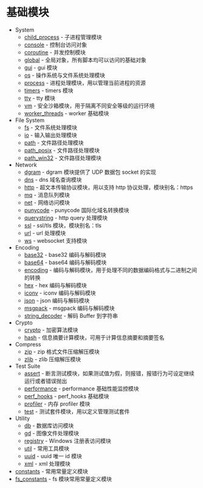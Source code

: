 # 基础模块
* System
  - [child_process](ifs/child_process.md) - 子进程管理模块
  - [console](ifs/console.md) - 控制台访问对象
  - [coroutine](ifs/coroutine.md) - 并发控制模块
  - [global](ifs/global.md) - 全局对象，所有脚本均可以访问的基础对象
  - [gui](ifs/gui.md) - gui 模块
  - [os](ifs/os.md) - 操作系统与文件系统处理模块
  - [process](ifs/process.md) - 进程处理模块，用以管理当前进程的资源
  - [timers](ifs/timers.md) - timers 模块
  - [tty](ifs/tty.md) - tty 模块
  - [vm](ifs/vm.md) - 安全沙箱模块，用于隔离不同安全等级的运行环境
  - [worker_threads](ifs/worker_threads.md) - worker 基础模块
* File System
  - [fs](ifs/fs.md) - 文件系统处理模块
  - [io](ifs/io.md) - 输入输出处理模块
  - [path](ifs/path.md) - 文件路径处理模块
  - [path_posix](ifs/path_posix.md) - 文件路径处理模块
  - [path_win32](ifs/path_win32.md) - 文件路径处理模块
* Network
  - [dgram](ifs/dgram.md) - dgram 模块提供了 UDP 数据包 socket 的实现
  - [dns](ifs/dns.md) - dns 域名查询模块
  - [http](ifs/http.md) - 超文本传输协议模块，用以支持 http 协议处理，模块别名：https
  - [mq](ifs/mq.md) - 消息队列模块
  - [net](ifs/net.md) - 网络访问模块
  - [punycode](ifs/punycode.md) - punycode 国际化域名转换模块
  - [querystring](ifs/querystring.md) - http query 处理模块
  - [ssl](ifs/ssl.md) - ssl/tls 模块，模块别名：tls
  - [url](ifs/url.md) - url 处理模块
  - [ws](ifs/ws.md) - websocket 支持模块
* Encoding
  - [base32](ifs/base32.md) - base32 编码与解码模块
  - [base64](ifs/base64.md) - base64 编码与解码模块
  - [encoding](ifs/encoding.md) - 编码与解码模块，用于处理不同的数据编码格式与二进制之间的转换
  - [hex](ifs/hex.md) - hex 编码与解码模块
  - [iconv](ifs/iconv.md) - iconv 编码与解码模块
  - [json](ifs/json.md) - json 编码与解码模块
  - [msgpack](ifs/msgpack.md) - msgpack 编码与解码模块
  - [string_decoder](ifs/string_decoder.md) - 解码 Buffer 到字符串
* Crypto
  - [crypto](ifs/crypto.md) - 加密算法模块
  - [hash](ifs/hash.md) - 信息摘要计算模块，可用于计算信息摘要和摘要签名
* Compress
  - [zip](ifs/zip.md) - zip 格式文件压缩解压模块
  - [zlib](ifs/zlib.md) - zlib 压缩解压模块
* Test Suite
  - [assert](ifs/assert.md) - 断言测试模块，如果测试值为假，则报错，报错行为可设定继续运行或者错误抛出
  - [performance](ifs/performance.md) - performance 基础性能监控模块
  - [perf_hooks](ifs/perf_hooks.md) - perf_hooks 基础模块
  - [profiler](ifs/profiler.md) - 内存 profiler 模块
  - [test](ifs/test.md) - 测试套件模块，用以定义管理测试套件
* Utility
  - [db](ifs/db.md) - 数据库访问模块
  - [gd](ifs/gd.md) - 图像文件处理模块
  - [registry](ifs/registry.md) - Windows 注册表访问模块
  - [util](ifs/util.md) - 常用工具模块
  - [uuid](ifs/uuid.md) - uuid 唯一 id 模块
  - [xml](ifs/xml.md) - xml 处理模块
* [constants](ifs/constants.md) - 常用常量定义模块
* [fs_constants](ifs/fs_constants.md) - fs 模块常用常量定义模块
